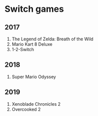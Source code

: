 # Switch games

## 2017
1. The Legend of Zelda: Breath of the Wild
1. Mario Kart 8 Deluxe
1. 1-2-Switch

## 2018
1. Super Mario Odyssey

## 2019
1. Xenoblade Chronicles 2
1. Overcooked 2
